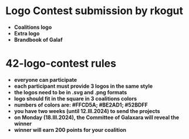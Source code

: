 # Logo Contest submission by rkogut
- **Coalitions logo**
- **Extra logo**
- **Brandbook of Galaf**

# 42-logo-contest rules

- **everyone can participate**
- **each participant must provide 3 logos in the same style**
- **the logos need to be in .svg and .png formats**
- **logo should fit in the square in 3 coalitions colors**
- **numbers of colors are: #FFCD5A; #BE2AD1; #52BDFF**
- **you have two weeks (until 12.III.2024) to send the projects**
- **on Monday (18.III.2024), the Committee of Galaxara will reveal the winner**
- **winner will earn 200 points for your coalition**
